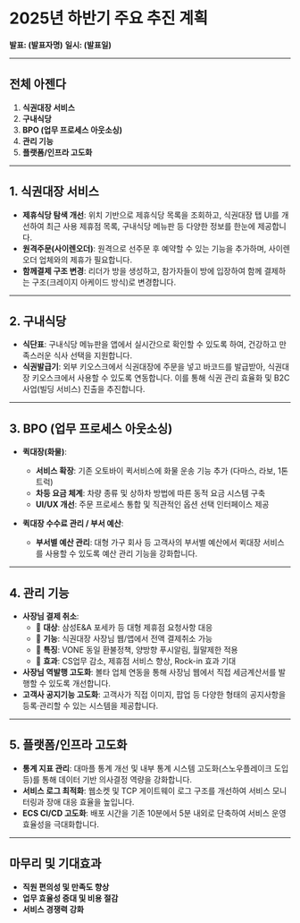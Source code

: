 # 2025년 하반기 주요 추진 계획

**발표: (발표자명)**
**일시: (발표일)**

---

## 전체 아젠다

1.  **식권대장 서비스**
2.  **구내식당**
3.  **BPO (업무 프로세스 아웃소싱)**
4.  **관리 기능**
5.  **플랫폼/인프라 고도화**

---

## 1. 식권대장 서비스

- **제휴식당 탐색 개선**: 위치 기반으로 제휴식당 목록을 조회하고, 식권대장 탭 UI를 개선하여 최근 사용 제휴점 목록, 구내식당 메뉴판 등 다양한 정보를 한눈에 제공합니다.
- **원격주문(사이렌오더)**: 원격으로 선주문 후 예약할 수 있는 기능을 추가하며, 사이렌 오더 업체와의 제휴가 필요합니다.
- **함께결제 구조 변경**: 리더가 방을 생성하고, 참가자들이 방에 입장하여 함께 결제하는 구조(크레이지 아케이드 방식)로 변경합니다.

---

## 2. 구내식당

- **식단표**: 구내식당 메뉴판을 앱에서 실시간으로 확인할 수 있도록 하여, 건강하고 만족스러운 식사 선택을 지원합니다.
- **식권발급기**: 외부 키오스크에서 식권대장에 주문을 넣고 바코드를 발급받아, 식권대장 키오스크에서 사용할 수 있도록 연동합니다. 이를 통해 식권 관리 효율화 및 B2C 사업(빌딩 서비스) 진출을 추진합니다.

---

## 3. BPO (업무 프로세스 아웃소싱)

- **퀵대장(화물)**:

  - **서비스 확장**: 기존 오토바이 퀵서비스에 화물 운송 기능 추가 (다마스, 라보, 1톤 트럭)
  - **차등 요금 체계**: 차량 종류 및 상하차 방법에 따른 동적 요금 시스템 구축
  - **UI/UX 개선**: 주문 프로세스 통합 및 직관적인 옵션 선택 인터페이스 제공

- **퀵대장 수수료 관리 / 부서 예산**:
  - **부서별 예산 관리**: 대형 가구 회사 등 고객사의 부서별 예산에서 퀵대장 서비스를 사용할 수 있도록 예산 관리 기능을 강화합니다.

---

## 4. 관리 기능

- **사장님 결제 취소**:
  - 🎯 **대상**: 삼성E&A 포세카 등 대형 제휴점 요청사항 대응
  - 🔧 **기능**: 식권대장 사장님 웹/앱에서 전액 결제취소 가능
  - 📱 **특징**: VONE 동일 환불정책, 양방향 푸시알림, 월말제한 적용
  - 💼 **효과**: CS업무 감소, 제휴점 서비스 향상, Rock-in 효과 기대
- **사장님 역발행 고도화**: 볼타 업체 연동을 통해 사장님 웹에서 직접 세금계산서를 발행할 수 있도록 개선합니다.
- **고객사 공지기능 고도화**: 고객사가 직접 이미지, 팝업 등 다양한 형태의 공지사항을 등록·관리할 수 있는 시스템을 제공합니다.

---

## 5. 플랫폼/인프라 고도화

- **통계 지표 관리**: 대마플 통계 개선 및 내부 통계 시스템 고도화(스노우플레이크 도입 등)를 통해 데이터 기반 의사결정 역량을 강화합니다.
- **서비스 로그 최적화**: 웹소켓 및 TCP 게이트웨이 로그 구조를 개선하여 서비스 모니터링과 장애 대응 효율을 높입니다.
- **ECS CI/CD 고도화**: 배포 시간을 기존 10분에서 5분 내외로 단축하여 서비스 운영 효율성을 극대화합니다.

---

## 마무리 및 기대효과

- **직원 편의성 및 만족도 향상**
- **업무 효율성 증대 및 비용 절감**
- **서비스 경쟁력 강화**
